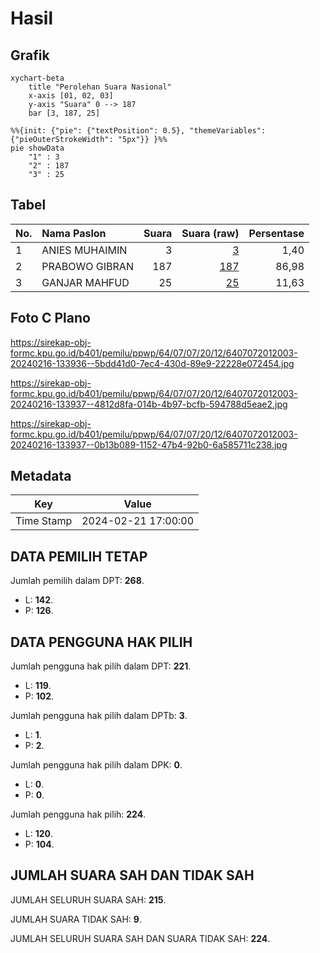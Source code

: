 # Hasil

## Grafik

```mermaid
xychart-beta
    title "Perolehan Suara Nasional"
    x-axis [01, 02, 03]
    y-axis "Suara" 0 --> 187
    bar [3, 187, 25]
```

```mermaid
%%{init: {"pie": {"textPosition": 0.5}, "themeVariables": {"pieOuterStrokeWidth": "5px"}} }%%
pie showData
    "1" : 3
    "2" : 187
    "3" : 25
```

## Tabel

| No. | Nama Paslon    | Suara | Suara (raw) | Persentase |
|:--- |:-------------- | -----:| -----------:| ----------:|
| 1   | ANIES MUHAIMIN | 3     | [3][p-1]    | 1,40       |
| 2   | PRABOWO GIBRAN | 187   | [187][p-2]  | 86,98      |
| 3   | GANJAR MAHFUD  | 25    | [25][p-3]   | 11,63      |


[p-1]: https://github.com/gigit-pemilu/pemilu-2024/blob/main/pilpres/hitung-suara/sub/64-kalimantan-timur/sub/07-kutai-barat/sub/07-barong-tongkok/sub/2012-ombau-asa/sub/003-tps/sub/paslon-1.txt
[p-2]: https://github.com/gigit-pemilu/pemilu-2024/blob/main/pilpres/hitung-suara/sub/64-kalimantan-timur/sub/07-kutai-barat/sub/07-barong-tongkok/sub/2012-ombau-asa/sub/003-tps/sub/paslon-2.txt
[p-3]: https://github.com/gigit-pemilu/pemilu-2024/blob/main/pilpres/hitung-suara/sub/64-kalimantan-timur/sub/07-kutai-barat/sub/07-barong-tongkok/sub/2012-ombau-asa/sub/003-tps/sub/paslon-3.txt

## Foto C Plano

https://sirekap-obj-formc.kpu.go.id/b401/pemilu/ppwp/64/07/07/20/12/6407072012003-20240216-133936--5bdd41d0-7ec4-430d-89e9-22228e072454.jpg

https://sirekap-obj-formc.kpu.go.id/b401/pemilu/ppwp/64/07/07/20/12/6407072012003-20240216-133937--4812d8fa-014b-4b97-bcfb-594788d5eae2.jpg

https://sirekap-obj-formc.kpu.go.id/b401/pemilu/ppwp/64/07/07/20/12/6407072012003-20240216-133937--0b13b089-1152-47b4-92b0-6a585711c238.jpg


## Metadata

| Key        | Value               |
| ---------- | ------------------- |
| Time Stamp | 2024-02-21 17:00:00 |


## DATA PEMILIH TETAP

Jumlah pemilih dalam DPT: **268**.
 * L: **142**.
 * P: **126**.

## DATA PENGGUNA HAK PILIH

Jumlah pengguna hak pilih dalam DPT: **221**.
 * L: **119**.
 * P: **102**.

Jumlah pengguna hak pilih dalam DPTb: **3**.
 * L: **1**.
 * P: **2**.

Jumlah pengguna hak pilih dalam DPK: **0**.
 * L: **0**.
 * P: **0**.

Jumlah pengguna hak pilih: **224**.
 * L: **120**.
 * P: **104**.

## JUMLAH SUARA SAH DAN TIDAK SAH

JUMLAH SELURUH SUARA SAH: **215**.

JUMLAH SUARA TIDAK SAH: **9**.

JUMLAH SELURUH SUARA SAH DAN SUARA TIDAK SAH: **224**.



